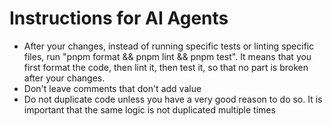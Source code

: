 # Instructions for AI Agents

- After your changes, instead of running specific tests or linting specific files, run "pnpm format && pnpm lint && pnpm test". It means that you first format the code, then lint it, then test it, so that no part is broken after your changes.
- Don't leave comments that don't add value
- Do not duplicate code unless you have a very good reason to do so. It is important that the same logic is not duplicated multiple times
